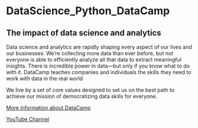 # DataScience_Python_DataCamp

## The impact of data science and analytics

Data science and analytics are rapidly shaping every aspect of our lives and our businesses. We’re collecting more data than ever before, but not everyone is able to efficiently analyze all that data to extract meaningful insights. There is incredible power in data—but only if you know what to do with it. DataCamp teaches companies and individuals the skills they need to work with data in the real world

We live by a set of core values designed to set us on the best path to achieve our mission of democratizing data skills for everyone.

[More information about DataCamp](https://www.datacamp.com/about)



[YouTube Channel](https://www.youtube.com/channel/UC79Gv3mYp6zKiSwYemEik9A)
